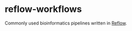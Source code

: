 # reflow-workflows

Commonly used bioinformatics pipelines written in [Reflow](https://github.com/grailbio/reflow).
